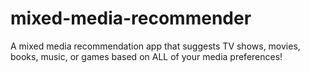 # mixed-media-recommender
A mixed media recommendation app that suggests TV shows, movies, books, music, or games based on ALL of your media preferences!
